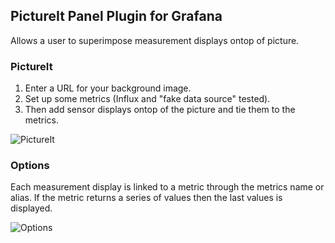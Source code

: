 ## PictureIt Panel Plugin for Grafana

Allows a user to superimpose measurement displays ontop of picture.

### PictureIt  

1. Enter a URL for your background image.
2. Set up some metrics (Influx and "fake data source" tested).
3. Then add sensor displays ontop of the picture and tie them to the metrics.

![PictureIt](https://raw.githubusercontent.com/vbessler/grafana-pictureit/master/src/img/bridge_strains.png?raw=true) 

### Options  

Each measurement display is linked to a metric through the metrics name or alias.  If the metric returns a series of values then the last values is displayed.

![Options](https://raw.githubusercontent.com/vbessler/grafana-pictureit/master/src/img/settings.png?raw=true) 